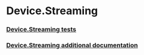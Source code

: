 # Device.Streaming
### [Device.Streaming tests](testref/device_streaming_tests.md)
### [Device.Streaming additional documentation](testref/device_streaming_additional_documentation.md)
